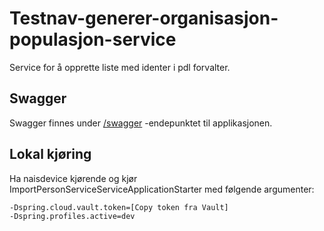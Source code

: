# Testnav-generer-organisasjon-populasjon-service

Service for å opprette liste med identer i pdl forvalter.

## Swagger

Swagger finnes under [/swagger](https://testnav-import-person-service.dev.intern.nav.no/swagger) -endepunktet til
applikasjonen.

## Lokal kjøring

Ha naisdevice kjørende og kjør ImportPersonServiceServiceApplicationStarter med følgende argumenter:

```
-Dspring.cloud.vault.token=[Copy token fra Vault]
-Dspring.profiles.active=dev
```
